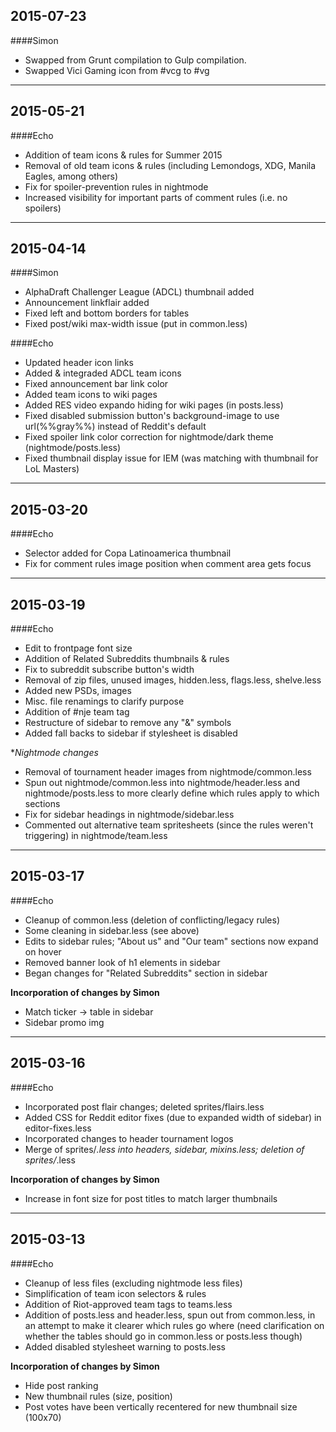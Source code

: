 ## 2015-07-23

####Simon
* Swapped from Grunt compilation to Gulp compilation.
* Swapped Vici Gaming icon from #vcg to #vg

---

## 2015-05-21

####Echo

* Addition of team icons & rules for Summer 2015
* Removal of old team icons & rules (including Lemondogs, XDG, Manila Eagles, among others)
* Fix for spoiler-prevention rules in nightmode
* Increased visibility for important parts of comment rules (i.e. no spoilers)

---

## 2015-04-14

####Simon

* AlphaDraft Challenger League (ADCL) thumbnail added
* Announcement linkflair added
* Fixed left and bottom borders for tables
* Fixed post/wiki max-width issue (put in common.less)

####Echo

* Updated header icon links
* Added & integraded ADCL team icons
* Fixed announcement bar link color
* Added team icons to wiki pages
* Added RES video expando hiding for wiki pages (in posts.less)
* Fixed disabled submission button's background-image to use url(%%gray%%) instead of Reddit's default
* Fixed spoiler link color correction for nightmode/dark theme (nightmode/posts.less)
* Fixed thumbnail display issue for IEM (was matching with thumbnail for LoL Masters)

---

## 2015-03-20

####Echo

* Selector added for Copa Latinoamerica thumbnail
* Fix for comment rules image position when comment area gets focus

---

## 2015-03-19

####Echo

* Edit to frontpage font size
* Addition of Related Subreddits thumbnails & rules
* Fix to subreddit subscribe button's width
* Removal of zip files, unused images, hidden.less, flags.less, shelve.less
* Added new PSDs, images
* Misc. file renamings to clarify purpose
* Addition of #nje team tag
* Restructure of sidebar to remove any "&" symbols
* Added fall backs to sidebar if stylesheet is disabled

**Nightmode changes*

* Removal of tournament header images from nightmode/common.less
* Spun out nightmode/common.less into nightmode/header.less and nightmode/posts.less to more clearly define which rules apply to which sections
* Fix for sidebar headings in nightmode/sidebar.less
* Commented out alternative team spritesheets (since the rules weren't triggering) in nightmode/team.less

---

## 2015-03-17

####Echo

* Cleanup of common.less (deletion of conflicting/legacy rules)
* Some cleaning in sidebar.less (see above)
* Edits to sidebar rules; "About us" and "Our team" sections now expand on hover
* Removed banner look of h1 elements in sidebar
* Began changes for "Related Subreddits" section in sidebar

**Incorporation of changes by Simon**

* Match ticker -> table in sidebar
* Sidebar promo img

---

## 2015-03-16

####Echo

* Incorporated post flair changes; deleted sprites/flairs.less
* Added CSS for Reddit editor fixes (due to expanded width of sidebar) in editor-fixes.less
* Incorporated changes to header tournament logos
* Merge of sprites/*.less into headers, sidebar, mixins.less; deletion of sprites/*.less

**Incorporation of changes by Simon**

* Increase in font size for post titles to match larger thumbnails

---

## 2015-03-13

####Echo

* Cleanup of less files (excluding nightmode less files)
* Simplification of team icon selectors & rules
* Addition of Riot-approved team tags to teams.less
* Addition of posts.less and header.less, spun out from common.less, in an attempt to make it clearer which rules go where (need clarification on whether the tables should go in common.less or posts.less though)
* Added disabled stylesheet warning to posts.less

**Incorporation of changes by Simon**

* Hide post ranking
* New thumbnail rules (size, position)
* Post votes have been vertically recentered for new thumbnail size (100x70)